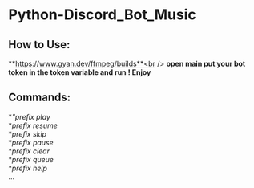 # Python-Discord_Bot_Music<br />
## How to Use:<br />
**https://www.gyan.dev/ffmpeg/builds**<br />
**open main put your bot token in the token variable and run ! Enjoy**<br />
## Commands:<br />
**"prefix play<br />*
**prefix resume<br />*
**prefix skip<br />*
**prefix pause<br />*
**prefix clear<br />*
**prefix queue<br />*
**prefix help<br />*
...
